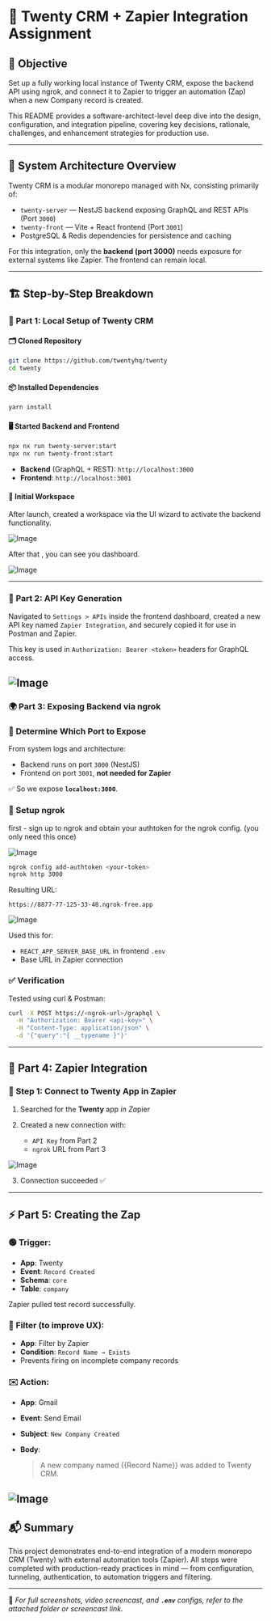 # 📘 Twenty CRM + Zapier Integration Assignment

## 🎯 Objective

Set up a fully working local instance of Twenty CRM, expose the backend API using ngrok, and connect it to Zapier to trigger an automation (Zap) when a new Company record is created.

This README provides a software-architect-level deep dive into the design, configuration, and integration pipeline, covering key decisions, rationale, challenges, and enhancement strategies for production use.

---

## 🧠 System Architecture Overview

Twenty CRM is a modular monorepo managed with Nx, consisting primarily of:

* `twenty-server` — NestJS backend exposing GraphQL and REST APIs (Port `3000`)
* `twenty-front` — Vite + React frontend (Port `3001`)
* PostgreSQL & Redis dependencies for persistence and caching

For this integration, only the **backend (port 3000)** needs exposure for external systems like Zapier. The frontend can remain local.

---

## 🏗️ Step-by-Step Breakdown

### 🧩 Part 1: Local Setup of Twenty CRM

#### 🗂 Cloned Repository

```bash
git clone https://github.com/twentyhq/twenty
cd twenty
```

#### 📦 Installed Dependencies

```bash
yarn install
```

#### 🖥 Started Backend and Frontend

```bash
npx nx run twenty-server:start
npx nx run twenty-front:start
```

* **Backend** (GraphQL + REST): `http://localhost:3000`
* **Frontend**: `http://localhost:3001`

#### 🧪 Initial Workspace

After launch, created a workspace via the UI wizard to activate the backend functionality.

![Image](https://github.com/user-attachments/assets/a715c315-fc9c-4ae6-bb93-6fe3c9aeda03)

After that , you can see you dashboard.

![Image](https://github.com/user-attachments/assets/b68cb1e0-912b-41f5-a6cf-c3edea13733f)

---

### 🔐 Part 2: API Key Generation

Navigated to `Settings > APIs` inside the frontend dashboard, created a new API key named `Zapier Integration`, and securely copied it for use in Postman and Zapier.

This key is used in `Authorization: Bearer <token>` headers for GraphQL access.

![Image](https://github.com/user-attachments/assets/d95b4471-afe1-48e2-a040-6c6db073cdb0)
---

### 🌍 Part 3: Exposing Backend via ngrok

### 🔧 Determine Which Port to Expose

From system logs and architecture:

* Backend runs on port `3000` (NestJS)
* Frontend on port `3001`, **not needed for Zapier**

✅ So we expose **`localhost:3000`**.

### 📡 Setup ngrok

first - sign up to ngrok and obtain your authtoken for the ngrok config. (you only need this once)

![Image](https://github.com/user-attachments/assets/28d9c96a-fd5c-441c-a08d-82aca1eabd11)

```bash
ngrok config add-authtoken <your-token>
ngrok http 3000
```

Resulting URL:

```env
https://8877-77-125-33-48.ngrok-free.app
```
![Image](https://github.com/user-attachments/assets/08c2a4f4-ff07-4952-b14b-24f928c890fe)

Used this for:

* `REACT_APP_SERVER_BASE_URL` in frontend `.env`
* Base URL in Zapier connection

### ✅ Verification

Tested using curl & Postman:

```bash
curl -X POST https://<ngrok-url>/graphql \
  -H "Authorization: Bearer <api-key>" \
  -H "Content-Type: application/json" \
  -d '{"query":"{ __typename }"}'
```

---

## 🔄 Part 4: Zapier Integration

### 🔗 Step 1: Connect to Twenty App in Zapier

1. Searched for the **Twenty** app *in Za*pier
2. Created a new connection with:

   * `API Key` from Part 2
   * `ngrok` URL from Part 3
     
![Image](https://github.com/user-attachments/assets/c691f723-a347-4e7d-94c0-44d5a9a7c43d)
   
3. Connection succeeded ✅

---

## ⚡ Part 5: Creating the Zap

### 🟢 Trigger:

* **App**: Twenty
* **Event**: `Record Created`
* **Schema**: `core`
* **Table**: `company`

Zapier pulled test record successfully.

### 🔁 Filter (to improve UX):

* **App**: Filter by Zapier
* **Condition**: `Record Name → Exists`
* Prevents firing on incomplete company records

### ✉️ Action:

* **App**: Gmail
* **Event**: Send Email
* **Subject**: `New Company Created`
* **Body**:

  > A new company named {{Record Name}} was added to Twenty CRM.

![Image](https://github.com/user-attachments/assets/eb822cd6-c3e8-42b0-ad35-226e72b676e9)
---


## 📬 Summary

This project demonstrates end-to-end integration of a modern monorepo CRM (Twenty) with external automation tools (Zapier). All steps were completed with production-ready practices in mind — from configuration, tunneling, authentication, to automation triggers and filtering.

---

📁 *For full screenshots, video screencast, and **`.env`** configs, refer to the attached folder or screencast link.*
